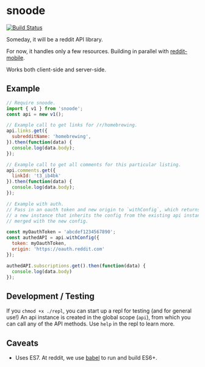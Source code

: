 snoode
======

[![Build Status](https://travis-ci.org/reddit/snoode.svg?branch=master)](https://travis-ci.org/reddit/snoode)

Someday, it will be a reddit API library.

For now, it handles only a few resources. Building in parallel with
[reddit-mobile](https://github.com/reddit/reddit-mobile).

Works both client-side and server-side.

Example
-------

```javascript
// Require snoode.
import { v1 } from 'snoode';
const api = new v1();

// Example call to get links for /r/homebrewing.
api.links.get({
  subredditName: 'homebrewing',
}).then(function(data) {
  console.log(data.body);
});

// Example call to get all comments for this particular listing.
api.comments.get({
  linkId: 't3_ib4bk'
}).then(function(data) {
  console.log(data.body);
});

// Example with auth.
// Pass in an oauth token and new origin to `withConfig`, which returns
// a new instance that inherits the config from the existing api instance
// merged with the new config.

const myOauthToken = 'abcdef1234567890';
const authedAPI = api.withConfig({
  token: myOauthToken,
  origin: 'https://oauth.reddit.com'
});

authedAPI.subscriptions.get().then(function(data) {
  console.log(data.body)
});
```

Development / Testing
---------------------

If you `chmod +x ./repl`, you can start up a repl for testing (and for general
use!) An api instance is created in the global scope (`api`), from which you
can call any of the API methods. Use `help` in the repl to learn more.

Caveats
------

* Uses ES7. At reddit, we use [babel](https://babeljs.io) to run and build ES6+.
